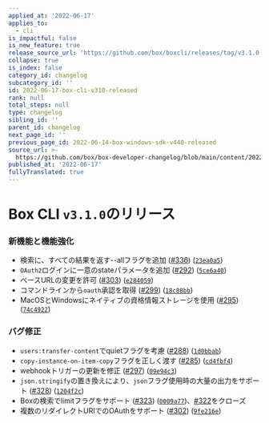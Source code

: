 ```yaml
---
applied_at: '2022-06-17'
applies_to:
  - cli
is_impactful: false
is_new_feature: true
release_source_url: 'https://github.com/box/boxcli/releases/tag/v3.1.0'
collapse: true
is_index: false
category_id: changelog
subcategory_id: ''
id: 2022-06-17-box-cli-v310-released
rank: null
total_steps: null
type: changelog
sibling_id: ''
parent_id: changelog
next_page_id: ''
previous_page_id: 2022-06-14-box-windows-sdk-v440-released
source_url: >-
  https://github.com/box/box-developer-changelog/blob/main/content/2022/06-17-box-cli-v310-released.md
published_at: '2022-06-17'
fullyTranslated: true
---
```

# Box CLI `v3.1.0`のリリース

### 新機能と機能強化

* 検索に、すべての結果を返す--allフラグを追加 ([#336][1]) ([`23ea0a5`][2])
* `OAuth2`ログインに一意のstateパラメータを追加 ([#292][3]) ([`5ce6a40`][4])
* ベースURLの変更を許可 ([#303][5]) ([`e284059`][6])
* コマンドラインから`oauth`承認を取得 ([#299][7]) ([`18c88bb`][8])
* MacOSとWindowsにネイティブの資格情報ストレージを使用 ([#295][9]) ([`74c4922`][10])

### バグ修正

* `users:transfer-content`でquietフラグを考慮 ([#288][11]) ([`1d0bbab`][12])
* `copy-instance-on-item-copy`フラグを正しく渡す ([#285][13]) ([`cd4fbf4`][14])
* webhookトリガーの更新を修正 ([#297][15]) ([`09e94c3`][16])
* `json.stringify`の置き換えにより、`json`フラグ使用時の大量の出力をサポート ([#328][17]) ([`1204f2c`][18])
* Boxの検索でlimitフラグをサポート ([#323][19]) ([`0009a77`][20])、[#322][21]をクローズ
* 複数のリダイレクトURIでのOAuthをサポート ([#302][22]) ([`9fe216e`][23])

[1]: https://github.com/box/boxcli/issues/336

[2]: https://github.com/box/boxcli/commit/23ea0a5c5b065ea3b91b73b64bb7b267a6ff0a18

[3]: https://github.com/box/boxcli/issues/292

[4]: https://github.com/box/boxcli/commit/5ce6a40b4c6e2fc78b2b598a8b1529200c63902e

[5]: https://github.com/box/boxcli/issues/303

[6]: https://github.com/box/boxcli/commit/e28405971ebcf2c2284bb875b40ceb7eaebb41c4

[7]: https://github.com/box/boxcli/issues/299

[8]: https://github.com/box/boxcli/commit/18c88bb6835509394b92eb0685e3a9306ede8984

[9]: https://github.com/box/boxcli/issues/295

[10]: https://github.com/box/boxcli/commit/74c492271ebc54e15500abbaaa2c7aac32be5070

[11]: https://github.com/box/boxcli/issues/288

[12]: https://github.com/box/boxcli/commit/1d0bbab652bf74a59c8486fc4d5eac415161254c

[13]: https://github.com/box/boxcli/issues/285

[14]: https://github.com/box/boxcli/commit/cd4fbf4f746b83c2b066efb31b2e2952dba1312d

[15]: https://github.com/box/boxcli/issues/297

[16]: https://github.com/box/boxcli/commit/09e94c32ed8e4243e76dd19e67b6d1c17c2cdc04

[17]: https://github.com/box/boxcli/issues/328

[18]: https://github.com/box/boxcli/commit/1204f2c146c713124060730e0554ab2f2dde27fa

[19]: https://github.com/box/boxcli/issues/323

[20]: https://github.com/box/boxcli/commit/0009a77ee3fc4b72ef01bbbeff0ea588c10a6f89

[21]: https://github.com/box/boxcli/issues/322

[22]: https://github.com/box/boxcli/issues/302

[23]: https://github.com/box/boxcli/commit/9fe216e8d2f59e4375a4b7c766844366f7166a0a
